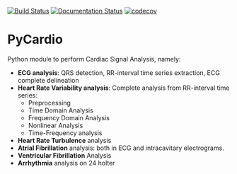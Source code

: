 [![Build Status](https://travis-ci.org/javierfm27/PyCardio.svg?branch=master)](https://travis-ci.org/javierfm27/PyCardio)
[![Documentation Status](https://readthedocs.org/projects/pycardio/badge/?version=latest)](https://pycardio.readthedocs.io/en/latest/?badge=latest)
[![codecov](https://codecov.io/gh/javierfm27/PyCardio/branch/master/graph/badge.svg)](https://codecov.io/gh/javierfm27/PyCardio)
# PyCardio
Python module to perform Cardiac Signal Analysis, namely:
  * **ECG analysis**: QRS detection, RR-interval time series extraction, ECG complete delineation
  * **Heart Rate Variability analysis**: Complete analysis from RR-interval time series:
    * Preprocessing
    * Time Domain Analysis
    * Frequency Domain Analysis
    * Nonlinear Analysis
    * Time-Frequency analysis
  * **Heart Rate Turbulence** analysis
  * **Atrial Fibrillation** analysis: both in ECG and intracavitary electrograms.
  * **Ventricular Fibrillation** Analysis
  * **Arrhythmia** analysis on 24 holter
